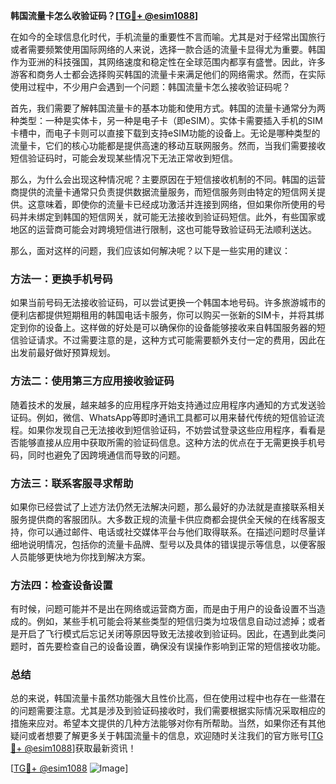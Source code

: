**韩国流量卡怎么收验证码？[[TG💪+ @esim1088](https://t.me/s/esim1088)]**

在如今的全球信息化时代，手机流量的重要性不言而喻。尤其是对于经常出国旅行或者需要频繁使用国际网络的人来说，选择一款合适的流量卡显得尤为重要。韩国作为亚洲的科技强国，其网络速度和稳定性在全球范围内都享有盛誉。因此，许多游客和商务人士都会选择购买韩国的流量卡来满足他们的网络需求。然而，在实际使用过程中，不少用户会遇到一个问题：韩国流量卡怎么接收验证码呢？

首先，我们需要了解韩国流量卡的基本功能和使用方式。韩国的流量卡通常分为两种类型：一种是实体卡，另一种是电子卡（即eSIM）。实体卡需要插入手机的SIM卡槽中，而电子卡则可以直接下载到支持eSIM功能的设备上。无论是哪种类型的流量卡，它们的核心功能都是提供高速的移动互联网服务。然而，当我们需要接收短信验证码时，可能会发现某些情况下无法正常收到短信。

那么，为什么会出现这种情况呢？主要原因在于短信接收机制的不同。韩国的运营商提供的流量卡通常只负责提供数据流量服务，而短信服务则由特定的短信网关提供。这意味着，即使你的流量卡已经成功激活并连接到网络，但如果你所使用的号码并未绑定到韩国的短信网关，就可能无法接收到验证码短信。此外，有些国家或地区的运营商可能会对跨境短信进行限制，这也可能导致验证码无法顺利送达。

那么，面对这样的问题，我们应该如何解决呢？以下是一些实用的建议：

### 方法一：更换手机号码

如果当前号码无法接收验证码，可以尝试更换一个韩国本地号码。许多旅游城市的便利店都提供短期租用的韩国电话卡服务，你可以购买一张新的SIM卡，并将其绑定到你的设备上。这样做的好处是可以确保你的设备能够接收来自韩国服务器的短信验证请求。不过需要注意的是，这种方式可能需要额外支付一定的费用，因此在出发前最好做好预算规划。

### 方法二：使用第三方应用接收验证码

随着技术的发展，越来越多的应用程序开始支持通过应用程序内通知的方式发送验证码。例如，微信、WhatsApp等即时通讯工具都可以用来替代传统的短信验证流程。如果你发现自己无法接收到短信验证码，不妨尝试登录这些应用程序，看看是否能够直接从应用中获取所需的验证码信息。这种方法的优点在于无需更换手机号码，同时也避免了因跨境通信而导致的问题。

### 方法三：联系客服寻求帮助

如果你已经尝试了上述方法仍然无法解决问题，那么最好的办法就是直接联系相关服务提供商的客服团队。大多数正规的流量卡供应商都会提供全天候的在线客服支持，你可以通过邮件、电话或社交媒体平台与他们取得联系。在描述问题时尽量详细地说明情况，包括你的流量卡品牌、型号以及具体的错误提示等信息，以便客服人员能够更快地为你找到解决方案。

### 方法四：检查设备设置

有时候，问题可能并不是出在网络或运营商方面，而是由于用户的设备设置不当造成的。例如，某些手机可能会将某些类型的短信归类为垃圾信息自动过滤掉；或者是开启了飞行模式后忘记关闭等原因导致无法接收到验证码。因此，在遇到此类问题时，首先要检查自己的设备设置，确保没有误操作影响到正常的短信接收功能。

### 总结

总的来说，韩国流量卡虽然功能强大且性价比高，但在使用过程中也存在一些潜在的问题需要注意。尤其是涉及到验证码接收时，我们需要根据实际情况采取相应的措施来应对。希望本文提供的几种方法能够对你有所帮助。当然，如果你还有其他疑问或者想要了解更多关于韩国流量卡的信息，欢迎随时关注我们的官方账号[[TG💪+ @esim1088](https://t.me/s/esim1088)]获取最新资讯！

[[TG💪+ @esim1088](https://t.me/s/esim1088) ![Image](https://i.postimg.cc/4NQfJmqS/Snipaste-2025-05-13-00-14-12.png)]
